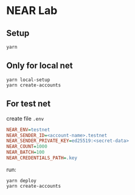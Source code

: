 # NEAR Lab

## Setup

```shell
yarn
```

## Only for local net
```shell
yarn local-setup
yarn create-accounts
```

## For test net
create file `.env`
```ini
NEAR_ENV=testnet
NEAR_SENDER_ID=<account-name>.testnet
NEAR_SENDER_PRIVATE_KEY=ed25519:<secret-data>
NEAR_COUNT=1000
NEAR_BATCH=100
NEAR_CREDENTIALS_PATH=.key
```
run:
```shell
yarn deploy
yarn create-accounts
```
